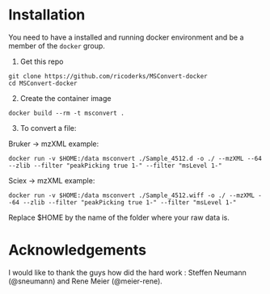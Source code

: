 # Installation

You need to have a installed and running docker environment and be a member of the `docker` group.

1. Get this repo
```
git clone https://github.com/ricoderks/MSConvert-docker
cd MSConvert-docker
```

2. Create the container image
```
docker build --rm -t msconvert .
```

3. To convert a file:

Bruker -> mzXML example:

`docker run -v $HOME:/data msconvert ./Sample_4512.d -o ./ --mzXML --64 --zlib --filter "peakPicking true 1-" --filter "msLevel 1-"`

Sciex -> mzXML example:

`docker run -v $HOME:/data msconvert ./Sample_4512.wiff -o ./ --mzXML --64 --zlib --filter "peakPicking true 1-" --filter "msLevel 1-"`

Replace $HOME by the name of the folder where your raw data is.

# Acknowledgements

I would like to thank the guys how did the hard work : Steffen Neumann (@sneumann) and Rene Meier (@meier-rene). 
